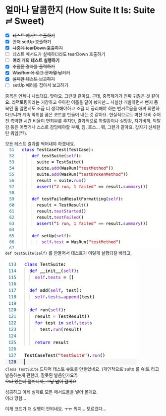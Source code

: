 # 얼마나 달콤한지 (How Suite It Is: Suite ≓ Sweet)


- [X] ~~테스트 메서드 호출하기~~
- [X] ~~먼저 setUp 호출하기~~
- [X] ~~나중에 tearDown 호출하기~~
- [ ] 테스트 메서드가 실패하더라도 tearDown 호출하기
- [ ] **여러 개의 테스트 실행하기**
- [X] ~~수집된 결과를 출력하기~~ 
- [X] ~~WasRun 에 로그 문자열 남기기~~
- [X] ~~실패한 테스트 보고하기~~
- [ ] setUp 에러를 잡아서 보고하기

중복은 언제나 나쁘대요. 맞아요. 그런것 같아요. 근데, 중복제거가 진짜 귀찮은 것 같아요. 리팩토링이라는 거창하고 우아한 이름을 달아 놨지만... 사실상 개발하면서 뻔지 중복인 줄 알면서도 조금 더 생각해야하고 조금 더 궁리해야 하는 번거로움을 애써 외면하다보니까 계속 악취를 품은 코드를 만들어 내는 것 같아요. 현실적으로도  미션 대비 주어진 촉박한 시간 비율이 면죄부를 주지만, 결과적으로 좌절감이나 실망감, 자기비하, 박탈감 등은 어쨋거나 스스로 감당해야할 부채, 짐, 로스... 뭐, 그런거 같아요. 갑자기 신세한탄 뭐임(??).

모든 테스트 결과를 찍어내야 하겠네요.  
![](IMG01.png)  
`def testSuite(self)` 를 만들어서 테스트가 이렇게 실행되길 바라고,

![](IMG02.png)  
`class TestSuite` 드디어 테스트 슈트를 만들었네요. (개인적으로 suite 를 슈ː트 라고 발음하는게 편한데, 잘못된 발음인가요?)  
~~오타 있는데 캡쳐니까, 그냥 넘어 갈게요~~

성공하고 이제 실제로 모든 메서드들을 넣어 볼게요.  
어라 망함...

이게 코드가 더 실행이 안되네요. ㅜㅠ 뭐지...
모르겠다...

